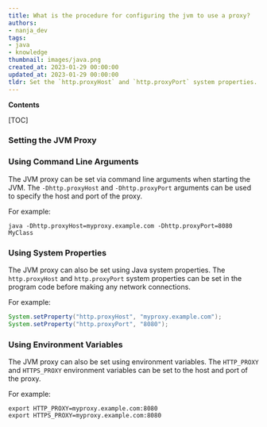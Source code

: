 ```yaml
---
title: What is the procedure for configuring the jvm to use a proxy?
authors:
- nanja_dev
tags:
- java
- knowledge
thumbnail: images/java.png
created_at: 2023-01-29 00:00:00
updated_at: 2023-01-29 00:00:00
tldr: Set the `http.proxyHost` and `http.proxyPort` system properties.
---
```


**Contents**

[TOC]

### Setting the JVM Proxy

### Using Command Line Arguments

The JVM proxy can be set via command line arguments when starting the JVM. The `-Dhttp.proxyHost` and `-Dhttp.proxyPort` arguments can be used to specify the host and port of the proxy.

For example:

```
java -Dhttp.proxyHost=myproxy.example.com -Dhttp.proxyPort=8080 MyClass
```

### Using System Properties

The JVM proxy can also be set using Java system properties. The `http.proxyHost` and `http.proxyPort` system properties can be set in the program code before making any network connections.

For example:

```java
System.setProperty("http.proxyHost", "myproxy.example.com");
System.setProperty("http.proxyPort", "8080");
```

### Using Environment Variables

The JVM proxy can also be set using environment variables. The `HTTP_PROXY` and `HTTPS_PROXY` environment variables can be set to the host and port of the proxy.

For example:

```
export HTTP_PROXY=myproxy.example.com:8080
export HTTPS_PROXY=myproxy.example.com:8080
```
